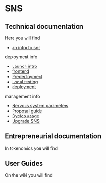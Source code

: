 # SNS

## Technical documentation

Here you will find
* [an intro to sns](sns.md)

deployment info
* [Launch intro](launch-intro)
* [frontend](frontend-integration)
* [Predeployment](predeployment)
* [Local testing](local-testing)
* [deployment](deployment)

management info
* [Nervous system parameters](nervous-system-parameters)
* [Proposal guide](proposal-guide)
* [Cycles usage](cycles-usage)
* [Upgrade SNS](upgradSNS)

## Entrepreneurial documentation

In tokenomics you will find

## User Guides

On the wiki you will find

